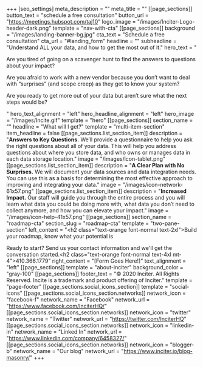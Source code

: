 +++
[seo_settings]
meta_description = ""
meta_title = ""
[[page_sections]]
button_text = "schedule a free consultation"
button_url = "https://meetings.hubspot.com/taj10"
logo_image = "/images/Inciter-Logo-header-dark.png"
template = "nav-with-cta"
[[page_sections]]
background = "/images/landing-banner-bg.jpg"
cta_text = "Schedule a free consultation"
cta_url = "#landing_form"
headline = ""
subheadline = "Understand ALL your data, and how to get the most out of it."
hero_text = "<p>Are you tired of going on a scavenger hunt to find the answers to questions about your impact?</p><p>Are you afraid to work with a new vendor because you don’t want to deal with “surprises” (and scope creep) as they get to know your system?</p><p>Are you ready to get more out of your data but aren’t sure what the next steps would be?</p>"
hero_text_alignment = "left"
hero_headline_alignment = "left"
hero_image = "/images/Incite.gif"
template = "hero"
[[page_sections]]
section_name = ""
headline = "What will I get?"
template = "multi-item-section"
item_headline = false
[[page_sections.list_section_item]]
description = "<strong>Answers to Key Questions.</strong> We’ll provide a questionnaire to help you ask the right questions about all of your data. This will help you address questions about where you store data, and who owns or manages data in each  data storage location."
image = "/images/icon-tablet.png"
[[page_sections.list_section_item]]
description = "<strong>A Clear Plan with No Surprises.</strong> We will document your data sources and data integration needs. You can use this as a basis for determining the most effective approach to improving and integrating your data."
image = "/images/icon-network-61x57.png"
[[page_sections.list_section_item]]
description = "<strong>Increased Impact.</strong> Our staff will guide you through the entire process and you will learn what data you could be doing more with, what data you don’t need to collect anymore, and how you can elevate your impact."
image = "/images/icon-help-41x57.png"
[[page_sections]]
section_name = "roadmap-cta"
section_slug = "roadmap-cta"
template = "two-pane-section"
left_content = "<h2 class=\"text-orange font-normal text-2xl\">Build your roadmap, know what your potential is</h2><p>Ready to start? Send us your contact information and we'll get the conversation started.<h2 class=\"text-orange font-normal text-4xl mt-4\">410.366.1779</h2>"
right_content = "[Form Goes Here!]"
text_alignment = "left"
[[page_sections]]
template = "about-inciter"
background_color = "gray-100"
[[page_sections]]
footer_text = "&copy; 2020 Inciter. All Rights Reserved. Incite is a trademark and product offering of Inciter."
template = "page-footer"
[[page_sections.social_icons_section]]
template = "social-icons"
[[page_sections.social_icons_section.networks]]
network_icon = "facebook-f"
network_name = "Facebook"
network_url = "https://www.facebook.com/InciterHQ/"
[[page_sections.social_icons_section.networks]]
network_icon = "twitter"
network_name = "Twitter"
network_url = "https://twitter.com/InciterHQ"
[[page_sections.social_icons_section.networks]]
network_icon = "linkedin-in"
network_name = "Linked In"
network_url = "https://www.linkedin.com/company/6458327/"
[[page_sections.social_icons_section.networks]]
network_icon = "blogger-b"
network_name = "Our blog"
network_url = "https://www.inciter.io/blog-masonry/"
+++
